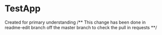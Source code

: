 # TestApp
Created for primary understanding 
/** This change has been done in readme-edit branch off the master branch to check the pull in requests **/
